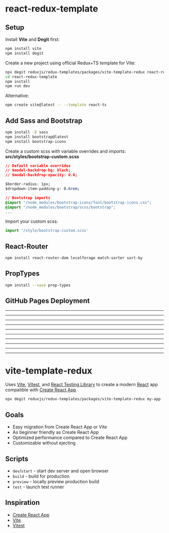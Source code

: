 # react-redux-template

## Setup

Install **Vite** and **Degit** first:

```sh
npm install vite
npm install degit
```

Create a new project using official Redux+TS template for Vite:

```sh
npx degit reduxjs/redux-templates/packages/vite-template-redux react-redux-template
cd react-redux-template
npm install
npm run dev
```

Alternative:

```sh
npm create vite@latest -- --template react-ts
```

## Add Sass and Bootstrap

```sh
npm install -D sass
npm install bootstrap@latest
npm install bootstrap-icons

```

Create a custom scss with variable overrides and imports:
**src/styles/bootstrap-custom.scss**

```css
// Default variable overrides
// $modal-backdrop-bg: black;
// $modal-backdrop-opacity: 0.6;

$border-radius: 1px;
$dropdown-item-padding-y: 0.6rem;

// Bootstrap imports
@import "/node_modules/bootstrap-icons/font/bootstrap-icons.css";
@import "/node_modules/bootstrap/scss/bootstrap";
...
```

Import your custom scss:

```ts
import '/style/bootstrap-custom.scss'
```

## React-Router

```sh
npm install react-router-dom localforage match-sorter sort-by
```

## PropTypes

```sh
npm install --save prop-types
```

## GitHub Pages Deployment

---

---

---

---

---

---

---

---

---

---

# vite-template-redux

Uses [Vite](https://vitejs.dev/), [Vitest](https://vitest.dev/), and [React Testing Library](https://github.com/testing-library/react-testing-library) to create a modern [React](https://react.dev/) app compatible with [Create React App](https://create-react-app.dev/)

```sh
npx degit reduxjs/redux-templates/packages/vite-template-redux my-app
```

## Goals

- Easy migration from Create React App or Vite
- As beginner friendly as Create React App
- Optimized performance compared to Create React App
- Customizable without ejecting

## Scripts

- `dev`/`start` - start dev server and open browser
- `build` - build for production
- `preview` - locally preview production build
- `test` - launch test runner

## Inspiration

- [Create React App](https://github.com/facebook/create-react-app/tree/main/packages/cra-template)
- [Vite](https://github.com/vitejs/vite/tree/main/packages/create-vite/template-react)
- [Vitest](https://github.com/vitest-dev/vitest/tree/main/examples/react-testing-lib)
